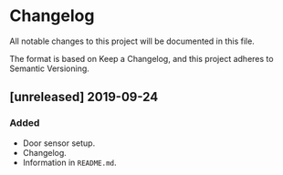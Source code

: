 # Changelog
All notable changes to this project will be documented in this file.

The format is based on Keep a Changelog, and this project adheres to Semantic Versioning.

## [unreleased] 2019-09-24
### Added
- Door sensor setup.
- Changelog.
- Information in `README.md`.

